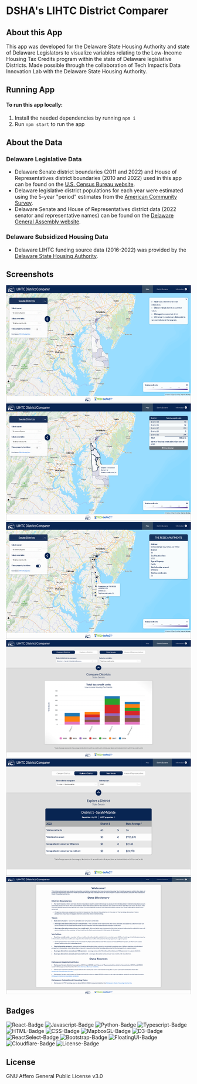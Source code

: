 # DSHA's LIHTC District Comparer

## About this App

This app was developed for the Delaware State Housing Authority and state of Delaware Legislators to visualize variables relating to the Low-Income Housing Tax Credits program within the state of Delaware legislative Districts. Made possible through the collaboration of Tech Impact’s Data Innovation Lab with the Delaware State Housing Authority.

## Running App

#### To run this app locally:
1. Install the needed dependencies by running `npm i`
2. Run `npm start` to run the app

## About the Data

### Delaware Legislative Data
- Delaware Senate district boundaries (2011 and 2022) and House of Representatives district boundaries (2010 and 2022) used in this app can be found on the <a href="https://www2.census.gov/geo/tiger/" target="_blank" rel="noopener">U.S. Census Bureau website</a>.
- Delaware legislative district populations for each year were estimated using the 5-year "period" estimates from the <a href="https://www.census.gov/data/developers/data-sets/acs-5year.html" target="_blank" rel="noopener">American Community Survey</a>.
- Delaware Senate and House of Representatives district data (2022 senator and representative names) can be found on the <a href="https://legis.delaware.gov/Redistricting/2022FinalSenateDistricts" target="_blank" rel="noopener">Delaware General Assembly website</a>.

### Delaware Subsidized Housing Data
- Delaware LIHTC funding source data (2016-2022) was provided by the <a href="http://www.destatehousing.com" target="_blank" rel="noopener">Delaware State Housing Authority</a>.

## Screenshots
<img src="public/images/screenshot-1.png" alt="Map view" width="640" height="320">
<img src="public/images/screenshot-2.png" alt="Map view - boundaries with hover and click" width="640" height="320">
<img src="public/images/screenshot-3.png" alt="Map view - points with hover and click" width="640" height="320">
<img src="public/images/screenshot-4.png" alt="District explorer - compare districts" width="640" height="320">
<img src="public/images/screenshot-5.png" alt="District explorer - explore your district" width="640" height="320">
<img src="public/images/screenshot-6.png" alt="Info Page" width="640" height="320">
<!-- ![Map view](public/images/screenshot-1.png)
![Map view - with hover and click](public/images/screenshot-2.png)
![District explorer - compare districts](public/images/screenshot-3.png)
![District explorer - explore your district](public/images/screenshot-4.png)
![Info Page](public/images/screenshot-5.png) -->

## Badges
![React-Badge](https://img.shields.io/badge/Code-React-blue)
![Javascript-Badge](https://img.shields.io/badge/Code-JavaScript-blue)
![Python-Badge](https://img.shields.io/badge/Code-Python-blue)
![Typescript-Badge](https://img.shields.io/badge/Code-TypeScript-blue)
![HTML-Badge](https://img.shields.io/badge/Code-HTML-blue)
![CSS-Badge](https://img.shields.io/badge/Code-CSS-blue)
![MapboxGL-Badge](https://img.shields.io/badge/Library-MapboxGL-blueviolet)
![D3-Badge](https://img.shields.io/badge/Library-D3-blueviolet)
![ReactSelect-Badge](https://img.shields.io/badge/Library-ReactSelect-blueviolet)
![Bootstrap-Badge](https://img.shields.io/badge/Library-Bootstrap-blueviolet)
![FloatingUI-Badge](https://img.shields.io/badge/Library-FloatingUI-blueviolet)
![Cloudflare-Badge](https://img.shields.io/badge/Deployment-CloudFlare-orange)
![License-Badge](https://img.shields.io/badge/License-AGPL3.0-lightgrey)

## License 
GNU Affero General Public License v3.0

